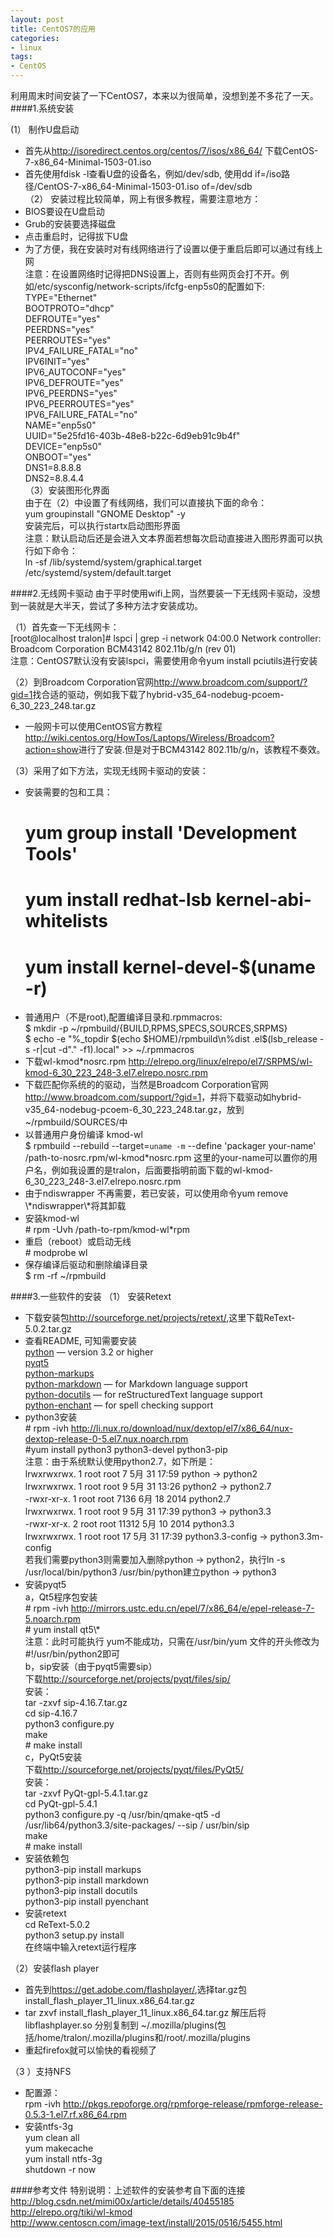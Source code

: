 ```yaml
---
layout: post
title: CentOS7的应用
categories:
- linux
tags:
- CentOS
---
```

利用周末时间安装了一下CentOS7，本来以为很简单，没想到差不多花了一天。
####1.系统安装

(1） 制作U盘启动

*  首先从<http://isoredirect.centos.org/centos/7/isos/x86_64/> 下载CentOS-7-x86_64-Minimal-1503-01.iso
*  首先使用fdisk -l查看U盘的设备名，例如/dev/sdb, 使用dd if=/iso路径/CentOS-7-x86_64-Minimal-1503-01.iso of=/dev/sdb   
（2） 安装过程比较简单，网上有很多教程，需要注意地方： 
*  BIOS要设在U盘启动
*  Grub的安装要选择磁盘  
*  点击重启时，记得拔下U盘  
*  为了方便，我在安装时对有线网络进行了设置以便于重启后即可以通过有线上网  
注意：在设置网络时记得把DNS设置上，否则有些网页会打不开。例如/etc/sysconfig/network-scripts/ifcfg-enp5s0的配置如下:  
TYPE="Ethernet"  
BOOTPROTO="dhcp"  
DEFROUTE="yes"  
PEERDNS="yes"  
PEERROUTES="yes"  
IPV4_FAILURE_FATAL="no"  
IPV6INIT="yes"  
IPV6_AUTOCONF="yes"  
IPV6_DEFROUTE="yes"  
IPV6_PEERDNS="yes"  
IPV6_PEERROUTES="yes"  
IPV6_FAILURE_FATAL="no"  
NAME="enp5s0"  
UUID="5e25fd16-403b-48e8-b22c-6d9eb91c9b4f"  
DEVICE="enp5s0"  
ONBOOT="yes"  
DNS1=8.8.8.8  
DNS2=8.8.4.4  
（3）安装图形化界面  
   由于在（2）中设置了有线网络，我们可以直接执下面的命令：  
   yum groupinstall "GNOME Desktop" -y  
   安装完后，可以执行startx启动图形界面  
   注意：默认启动后还是会进入文本界面若想每次启动直接进入图形界面可以执行如下命令：  
   ln -sf /lib/systemd/system/graphical.target /etc/systemd/system/default.target
   
####2.无线网卡驱动
由于平时使用wifi上网，当然要装一下无线网卡驱动，没想到一装就是大半天，尝试了多种方法才安装成功。   

（1）首先查一下无线网卡：  
[root@localhost tralon]# lspci | grep -i network
04:00.0 Network controller: Broadcom Corporation BCM43142 802.11b/g/n (rev 01)  
注意：CentOS7默认没有安装lspci，需要使用命令yum install pciutils进行安装  

（2）到Broadcom Corporation官网<http://www.broadcom.com/support/?gid=1>找合适的驱动，例如我下载了hybrid-v35_64-nodebug-pcoem-6_30_223_248.tar.gz  
*   一般网卡可以使用CentOS官方教程<http://wiki.centos.org/HowTos/Laptops/Wireless/Broadcom?action=show>进行了安装.但是对于BCM43142 802.11b/g/n，该教程不奏效。  

（3）采用了如下方法，实现无线网卡驱动的安装：  

*  安装需要的包和工具：  
     # yum group install 'Development Tools'  
     # yum install redhat-lsb kernel-abi-whitelists  
     # yum install kernel-devel-$(uname -r)  
*  普通用户（不是root),配置编译目录和.rpmmacros:  
   $ mkdir -p ~/rpmbuild/{BUILD,RPMS,SPECS,SOURCES,SRPMS}  
   $ echo -e "%_topdir $(echo $HOME)/rpmbuild\n%dist .el$(lsb_release -s -r|cut -d"." -f1).local" >> ~/.rpmmacros  
*  下载wl-kmod*nosrc.rpm
<http://elrepo.org/linux/elrepo/el7/SRPMS/wl-kmod-6_30_223_248-3.el7.elrepo.nosrc.rpm>  
*   下载匹配你系统的的驱动，当然是Broadcom Corporation官网<http://www.broadcom.com/support/?gid=1>，并将下载驱动如hybrid-v35_64-nodebug-pcoem-6_30_223_248.tar.gz，放到 ~/rpmbuild/SOURCES/中  
*  以普通用户身份编译 kmod-wl  
$ rpmbuild --rebuild --target=`uname -m` --define 'packager your-name' /path-to-nosrc.rpm/wl-kmod*nosrc.rpm   这里的your-name可以置你的用户名，例如我设置的是tralon，后面要指明前面下载的wl-kmod-6_30_223_248-3.el7.elrepo.nosrc.rpm  
*  由于ndiswrapper 不再需要，若已安装，可以使用命令yum remove \\\*ndiswrapper\\\*将其卸载  
*   安装kmod-wl  
 \# rpm -Uvh /path-to-rpm/kmod-wl*rpm  
*   重启（reboot）或启动无线  
    \# modprobe wl
*  保存编译后驱动和删除编译目录  
$ rm -rf ~/rpmbuild

####3.一些软件的安装
（1） 安装Retext  

*  下载安装包<http://sourceforge.net/projects/retext/>,这里下载ReText-5.0.2.tar.gz
*   查看README,  可知需要安装  
[python](http://python.org/) — version 3.2 or higher  
[pyqt5](http://www.riverbankcomputing.co.uk/software/pyqt/intro)  
[python-markups](http://pypi.python.org/pypi/Markups)  
[python-markdown](http://packages.python.org/Markdown/) — for Markdown
  language support  
[python-docutils](http://docutils.sourceforge.net/) — for reStructuredText
  language support  
[python-enchant](http://pypi.python.org/pypi/pyenchant) — for spell checking
  support  
*  python3安装  
   \# rpm -ivh http://li.nux.ro/download/nux/dextop/el7/x86_64/nux-dextop-release-0-5.el7.nux.noarch.rpm  
   \#yum install python3 python3-devel python3-pip  
   注意：由于系统默认使用python2.7，如下所是：  
    lrwxrwxrwx.   1 root root          7 5月  31 17:59 python -> python2  
    lrwxrwxrwx.   1 root root          9 5月  31 13:26 python2 -> python2.7  
    -rwxr-xr-x.   1 root root       7136 6月  18 2014 python2.7  
    lrwxrwxrwx.   1 root root          9 5月  31 17:39 python3 -> python3.3  
    -rwxr-xr-x.   2 root root      11312 5月  10 2014 python3.3  
    lrwxrwxrwx.   1 root root         17 5月  31 17:39 python3.3-config -> python3.3m-config  
    若我们需要python3则需要加入删除python -> python2，执行ln -s /usr/local/bin/python3 /usr/bin/python建立python -> python3
*  安装pyqt5  
  a，Qt5程序包安装  
   \# rpm -ivh http://mirrors.ustc.edu.cn/epel/7/x86_64/e/epel-release-7-5.noarch.rpm  
   \# yum install qt5\\\*  
   注意：此时可能执行 yum不能成功，只需在/usr/bin/yum 文件的开头修改为#!/usr/bin/python2即可  
   b，sip安装（由于pyqt5需要sip）  
  下载<http://sourceforge.net/projects/pyqt/files/sip/>  
  安装：  
  tar -zxvf sip-4.16.7.tar.gz  
  cd sip-4.16.7  
  python3 configure.py  
  make  
  \# make install  
  c，PyQt5安装   
  下载<http://sourceforge.net/projects/pyqt/files/PyQt5/>  
  安装：  
  tar -zxvf PyQt-gpl-5.4.1.tar.gz  
  cd PyQt-gpl-5.4.1  
  python3 configure.py -q /usr/bin/qmake-qt5 -d /usr/lib64/python3.3/site-packages/ --sip /  usr/bin/sip  
  make  
  \# make install  
*  安装依赖包  
python3-pip install markups   
python3-pip install markdown   
python3-pip install docutils  
python3-pip install pyenchant 
*  安装retext  
cd ReText-5.0.2  
python3 setup.py install    
在终端中输入retext运行程序 


（2）安装flash player  

*  首先到<https://get.adobe.com/flashplayer/>,选择tar.gz包install_flash_player_11_linux.x86_64.tar.gz  
*  tar zxvf install_flash_player_11_linux.x86_64.tar.gz 解压后将libflashplayer.so 分别复制到
~/.mozilla/plugins(包括/home/tralon/.mozilla/plugins和/root/.mozilla/plugins
*  重起firefox就可以愉快的看视频了  

（3 ）支持NFS  

*  配置源：  
rpm -ivh http://pkgs.repoforge.org/rpmforge-release/rpmforge-release-0.5.3-1.el7.rf.x86_64.rpm
*   安装ntfs-3g  
yum clean all  
yum makecache  
yum install ntfs-3g  
shutdown -r now  

####参考文件
 特别说明：上述软件的安装参考自下面的连接  
<http://blog.csdn.net/mimi00x/article/details/40455185>  
<http://elrepo.org/tiki/wl-kmod>  
<http://www.centoscn.com/image-text/install/2015/0516/5455.html>  



